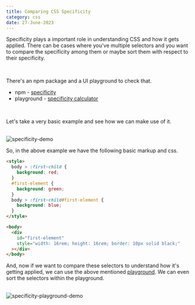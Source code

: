 ```yaml
---
title: Comparing CSS Specificity
category: css
date: 27-June-2023
---
```


Specificity plays a important role in understanding CSS and how it gets applied. There can be cases where you've multiple selectors and you want to compare the specificity among them or maybe sort them with respect to their specificity.

<br height='1' />

There's an npm package and a UI playground to check that.

- npm - <a href='https://npm.im/specificity' target='_blank'>specificity</a>
- playground - <a href='https://specificity.keegan.st/' target='_blank'>specificity calculator</a>

<br height='1' />

Let's take a very basic example and see how we can make use of it.

<br height='1' />

<img src='https://github.com/akulsr0/website/assets/43666833/e148c7d4-01d7-4d85-ab56-ccc6931be40c' alt='specificity-demo'>

<br height='1' />

So, in the above example we have the following basic markup and css.

```html
<style>
  body > :first-child {
    background: red;
  }
  #first-element {
    background: green;
  }
  body > :first-child#first-element {
    background: blue;
  }
</style>

<body>
  <div
    id="first-element"
    style="width: 16rem; height: 16rem; border: 10px solid black;"
  ></div>
</body>
```

And, now if we want to compare these selectors to understand how it's getting applied, we can use the above mentioned <a href='https://specificity.keegan.st/' target='_blank'>playground</a>. We can even sort the selectors within the playground.

<br />

<img class='dev-tip-img mw-full' src='https://github.com/akulsr0/website/assets/43666833/510b332a-f237-4a5b-ae3d-35374d2917b1' alt='specificity-playground-demo'>
